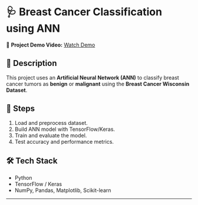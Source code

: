 

# 🩺 Breast Cancer Classification using ANN

🎥 **Project Demo Video:** 
[Watch Demo](video.mp4)

## 📌 Description

This project uses an **Artificial Neural Network (ANN)** to classify breast cancer tumors as **benign** or **malignant** using the **Breast Cancer Wisconsin Dataset**.

## 🚀 Steps

1. Load and preprocess dataset.
2. Build ANN model with TensorFlow/Keras.
3. Train and evaluate the model.
4. Test accuracy and performance metrics.

## 🛠 Tech Stack

* Python
* TensorFlow / Keras
* NumPy, Pandas, Matplotlib, Scikit-learn

---

